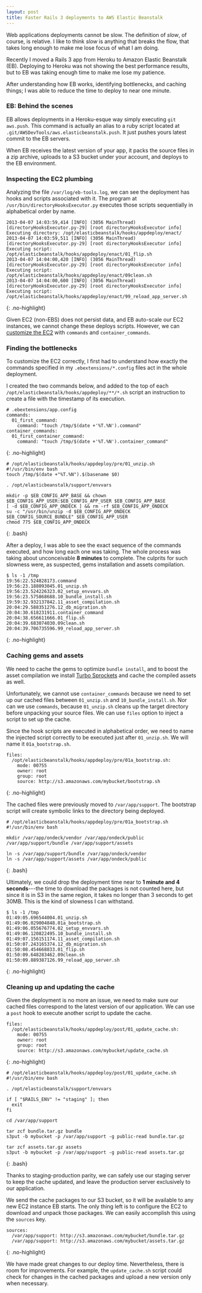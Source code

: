 ```yaml
---
layout: post
title: Faster Rails 3 deployments to AWS Elastic Beanstalk
---
```


Web applications deployments cannot be slow. The definition of _slow_,
of course, is relative. I like to think _slow_ is anything that breaks
the flow, that takes long enough to make me lose focus of what I am
doing.

Recently I moved a Rails 3 app from Heroku to Amazon Elastic Beanstalk
(EB). Deploying to Heroku was not showing the best performance results,
but to EB was taking enough time to make me lose my patience.

After understanding how EB works, identifying bottlenecks,
and caching things; I was able to reduce the time to deploy to near one
minute.

### EB: Behind the scenes

EB allows deployments in a Heroku-esque way simply executing `git
aws.push`. This command is actually an alias to a ruby script located
at `.git/AWSDevTools/aws.elasticbeanstalk.push`. It just pushes yours
latest commit to the EB servers.

When EB receives the latest version of your app, it packs the source
files in a zip archive, uploads to a S3 bucket under your account, and
deploys to the EB environment.

### Inspecting the EC2 plumbing

Analyzing the file `/var/log/eb-tools.log`, we can see the deployment
has hooks and scripts associated with it. The program at
`/usr/bin/directoryHooksExecutor.py` executes those scripts
sequentially in alphabetical order by name.

~~~
2013-04-07 14:03:59,414 [INFO] (3056 MainThread) [directoryHooksExecutor.py-29] [root directoryHooksExecutor info] Executing directory: /opt/elasticbeanstalk/hooks/appdeploy/enact/
2013-04-07 14:03:59,511 [INFO] (3056 MainThread) [directoryHooksExecutor.py-29] [root directoryHooksExecutor info] Executing script: /opt/elasticbeanstalk/hooks/appdeploy/enact/01_flip.sh
2013-04-07 14:04:00,420 [INFO] (3056 MainThread) [directoryHooksExecutor.py-29] [root directoryHooksExecutor info] Executing script: /opt/elasticbeanstalk/hooks/appdeploy/enact/09clean.sh
2013-04-07 14:04:00,600 [INFO] (3056 MainThread) [directoryHooksExecutor.py-29] [root directoryHooksExecutor info] Executing script: /opt/elasticbeanstalk/hooks/appdeploy/enact/99_reload_app_server.sh
~~~
{: .no-highlight}

Given EC2 (non-EBS) does not persist data, and EB auto-scale our EC2 instances,
we cannot change these deploys scripts. However, we can [customize the
EC2](http://docs.aws.amazon.com/elasticbeanstalk/latest/dg/customize-containers-ec2.html)
with `commands` and `container_commands`.

### Finding the bottlenecks

To customize the EC2 correctly, I first had to understand how exactly
the commands specified in my `.ebextensions/*.config` files act in the
whole deployment.

I created the two commands below, and added to the top of each
`/opt/elasticbeanstalk/hooks/appdeploy/**/*.sh` script an instruction to
create a file with the timestamp of its execution.

~~~
# .ebextensions/app.config
commands:
  01_first_command:
    command: "touch /tmp/$(date +'%T.%N').command"
container_commands:
  01_first_container_command:
    command: "touch /tmp/$(date +'%T.%N').container_command"
~~~
{: .no-highlight}

~~~
# /opt/elasticbeanstalk/hooks/appdeploy/pre/01_unzip.sh
#!/usr/bin/env bash
touch /tmp/$(date +"%T.%N").$(basename $0)

. /opt/elasticbeanstalk/support/envvars

mkdir -p $EB_CONFIG_APP_BASE && chown $EB_CONFIG_APP_USER:$EB_CONFIG_APP_USER $EB_CONFIG_APP_BASE
[ -d $EB_CONFIG_APP_ONDECK ] && rm -rf $EB_CONFIG_APP_ONDECK
su -c "/usr/bin/unzip -d $EB_CONFIG_APP_ONDECK $EB_CONFIG_SOURCE_BUNDLE" $EB_CONFIG_APP_USER
chmod 775 $EB_CONFIG_APP_ONDECK
~~~
{: .bash}

After a deploy, I was able to see the exact sequence of the
commands executed, and how long each one was taking. The whole process
was taking about unconceivable __8 minutes__ to complete. The culprits
for such slowness were, as suspected, gems installation and assets
compilation.

~~~
$ ls -1 /tmp
19:56:22.524828173.command
19:56:23.188093045.01_unzip.sh
19:56:23.524226323.02_setup_envvars.sh
19:56:23.575868688.10_bundle_install.sh
19:59:32.932137842.11_asset_compilation.sh
20:04:29.588351276.12_db_migration.sh
20:04:30.618231911.container_command
20:04:38.656611666.01_flip.sh
20:04:39.683074030.09clean.sh
20:04:39.706735596.99_reload_app_server.sh
~~~
{: .no-highlight}

### Caching gems and assets

We need to cache the gems to optimize `bundle install`, and to boost
the asset compilation we install [Turbo
Sprockets](https://github.com/ndbroadbent/turbo-sprockets-rails3) and
cache the compiled assets as well.

Unfortunately, we cannot use `container_commands`
because we need to set up our cached files between `01_unzip.sh` and
`10_bundle_install.sh`. Nor can we use `commands`, because
`01_unzip.sh` cleans up the target directory before unpacking your
source files. We can use `files` option to inject a script to set up
the cache.

Since the hook scripts are executed in alphabetical order, we need to
name the injected script correctly to be executed just after
`01_unzip.sh`. We will name it `01a_bootstrap.sh`.

~~~
files:
  /opt/elasticbeanstalk/hooks/appdeploy/pre/01a_bootstrap.sh:
    mode: 00755
    owner: root
    group: root
    source: http://s3.amazonaws.com/mybucket/bootstrap.sh
~~~
{: .no-highlight}

The cached files were previously moved to `/var/app/support`. The
bootstrap script will create symbolic links to the directory being
deployed.

~~~
# /opt/elasticbeanstalk/hooks/appdeploy/pre/01a_bootstrap.sh
#!/usr/bin/env bash

mkdir /var/app/ondeck/vendor /var/app/ondeck/public /var/app/support/bundle /var/app/support/assets

ln -s /var/app/support/bundle /var/app/ondeck/vendor
ln -s /var/app/support/assets /var/app/ondeck/public
~~~
{: .bash}

Ultimately, we could drop the deployment time near to __1 minute and 4
seconds__---the time to download the packages is not counted here, but
since it is in S3 in the same region, it takes no longer than 3 seconds
to get 30MB. This is the kind of slowness I can withstand.

~~~
$ ls -1 /tmp
01:49:05.696544004.01_unzip.sh
01:49:06.029004848.01a_bootstrap.sh
01:49:06.055676774.02_setup_envvars.sh
01:49:06.120822495.10_bundle_install.sh
01:49:07.156151174.11_asset_compilation.sh
01:50:07.243165374.12_db_migration.sh
01:50:08.454668833.01_flip.sh
01:50:09.648283462.09clean.sh
01:50:09.889387126.99_reload_app_server.sh
~~~
{: .no-highlight}

### Cleaning up and updating the cache

Given the deployment is no more an issue, we need to make sure our
cached files correspond to the latest version of our application. We
can use a `post` hook to execute another script to update the cache.

~~~
files:
  /opt/elasticbeanstalk/hooks/appdeploy/post/01_update_cache.sh:
    mode: 00755
    owner: root
    group: root
    source: http://s3.amazonaws.com/mybucket/update_cache.sh
~~~
{: .no-highlight}

~~~
# /opt/elasticbeanstalk/hooks/appdeploy/post/01_update_cache.sh
#!/usr/bin/env bash

. /opt/elasticbeanstalk/support/envvars

if [ "$RAILS_ENV" != "staging" ]; then
  exit
fi

cd /var/app/support

tar zcf bundle.tar.gz bundle
s3put -b mybucket -p /var/app/support -g public-read bundle.tar.gz

tar zcf assets.tar.gz assets
s3put -b mybucket -p /var/app/support -g public-read assets.tar.gz
~~~
{: .bash}

Thanks to staging-production parity, we can safely use our
staging server to keep the cache updated, and leave the production
server exclusively to our application.

We send the cache packages to our S3 bucket, so it will be available to
any new EC2 instance EB starts. The only thing left is to configure
the EC2 to download and unpack those packages. We can easily accomplish
this using the `sources` key.

~~~
sources:
  /var/app/support: http://s3.amazonaws.com/mybucket/bundle.tar.gz
  /var/app/support: http://s3.amazonaws.com/mybucket/assets.tar.gz
~~~
{: .no-highlight}

We have made great changes to our deploy time. Nevertheless, there is
room for improvements. For example, the `update_cache.sh` script could
check for changes in the cached packages and upload a new version only
when necessary.

